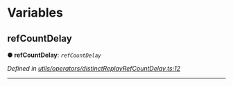 

# Variables

<a id="refcountdelay"></a>

##  refCountDelay

**● refCountDelay**: *`refCountDelay`*

*Defined in [utils/operators/distinctReplayRefCountDelay.ts:12](https://github.com/paritytech/js-libs/blob/1e0790d/packages/light.js/src/utils/operators/distinctReplayRefCountDelay.ts#L12)*

___


